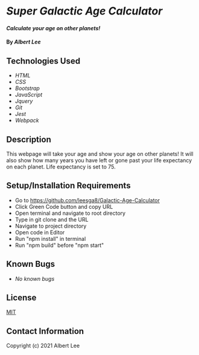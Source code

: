 # _Super Galactic Age Calculator_

#### _Calculate your age on other planets!_

#### By _**Albert Lee**_

## Technologies Used

* _HTML_
* _CSS_
* _Bootstrap_
* _JavaScript_
* _Jquery_
* _Git_
* _Jest_
* _Webpack_

## Description

This webpage will take your age and show your age on other planets! It will also show how many years you have left or gone past your life expectancy on each planet. Life expectancy is set to 75.  

## Setup/Installation Requirements

* Go to https://github.com/leesga8/Galactic-Age-Calculator
* Click Green Code button and copy URL
* Open terminal and navigate to root directory
* Type in git clone and the URL
* Navigate to project directory
* Open code in Editor
* Run "npm install" in terminal
* Run "npm build" before "npm start"

## Known Bugs

* _No known bugs_

## License

[MIT](https://opensource.org/licenses/MIT)

## Contact Information

Copyright (c) 2021 Albert Lee